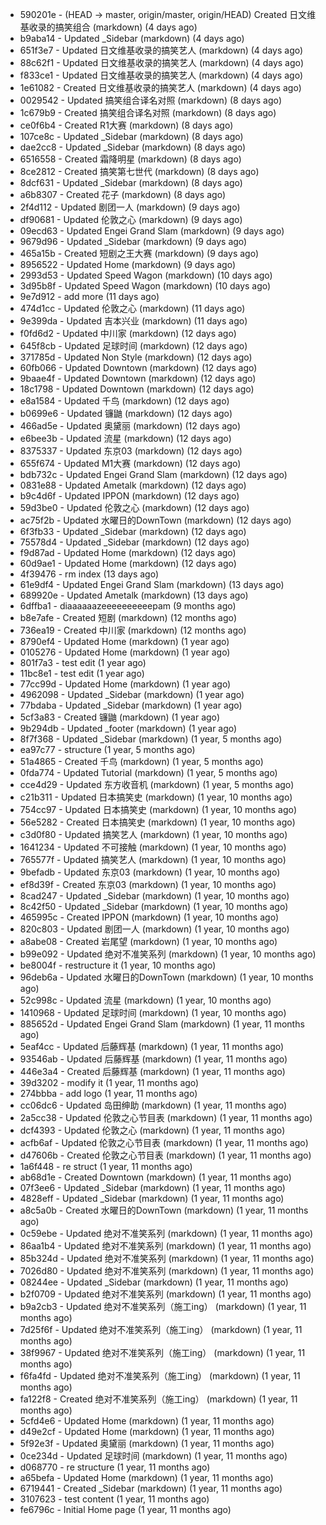 * 590201e - (HEAD -> master, origin/master, origin/HEAD) Created 日文维基收录的搞笑组合 (markdown) (4 days ago) <TC>
* b9aba14 - Updated _Sidebar (markdown) (4 days ago) <TC>
* 651f3e7 - Updated 日文维基收录的搞笑艺人 (markdown) (4 days ago) <TC>
* 88c62f1 - Updated 日文维基收录的搞笑艺人 (markdown) (4 days ago) <TC>
* f833ce1 - Updated 日文维基收录的搞笑艺人 (markdown) (4 days ago) <TC>
* 1e61082 - Created 日文维基收录的搞笑艺人 (markdown) (4 days ago) <TC>
* 0029542 - Updated 搞笑组合译名对照 (markdown) (8 days ago) <TC>
* 1c679b9 - Created 搞笑组合译名对照 (markdown) (8 days ago) <TC>
* ce0f6b4 - Created R1大赛 (markdown) (8 days ago) <TC>
* 107ce8c - Updated _Sidebar (markdown) (8 days ago) <TC>
* dae2cc8 - Updated _Sidebar (markdown) (8 days ago) <TC>
* 6516558 - Created 霜降明星 (markdown) (8 days ago) <TC>
* 8ce2812 - Created 搞笑第七世代 (markdown) (8 days ago) <TC>
* 8dcf631 - Updated _Sidebar (markdown) (8 days ago) <TC>
* a6b8307 - Created 花子 (markdown) (8 days ago) <TC>
* 2f4d112 - Updated 剧团一人 (markdown) (9 days ago) <TC>
* df90681 - Updated 伦敦之心 (markdown) (9 days ago) <TC>
* 09ecd63 - Updated Engei Grand Slam (markdown) (9 days ago) <TC>
* 9679d96 - Updated _Sidebar (markdown) (9 days ago) <TC>
* 465a15b - Created 短剧之王大赛 (markdown) (9 days ago) <TC>
* 8956522 - Updated Home (markdown) (9 days ago) <TC>
* 2993d53 - Updated Speed Wagon (markdown) (10 days ago) <TC>
* 3d95b8f - Updated Speed Wagon (markdown) (10 days ago) <TC>
* 9e7d912 - add more (11 days ago) <tcgriffith>
* 474d1cc - Updated 伦敦之心 (markdown) (11 days ago) <TC>
* 9e399da - Updated 吉本兴业 (markdown) (11 days ago) <TC>
* f0fd6d2 - Updated 中川家 (markdown) (12 days ago) <TC>
* 645f8cb - Updated 足球时间 (markdown) (12 days ago) <TC>
* 371785d - Updated Non Style (markdown) (12 days ago) <TC>
* 60fb066 - Updated Downtown (markdown) (12 days ago) <TC>
* 9baae4f - Updated Downtown (markdown) (12 days ago) <TC>
* 18c1798 - Updated Downtown (markdown) (12 days ago) <TC>
* e8a1584 - Updated 千鸟 (markdown) (12 days ago) <TC>
* b0699e6 - Updated 镰鼬 (markdown) (12 days ago) <TC>
* 466ad5e - Updated 奥黛丽 (markdown) (12 days ago) <TC>
* e6bee3b - Updated 流星 (markdown) (12 days ago) <TC>
* 8375337 - Updated 东京03 (markdown) (12 days ago) <TC>
* 655f674 - Updated M1大赛 (markdown) (12 days ago) <TC>
* bdb732c - Updated Engei Grand Slam (markdown) (12 days ago) <TC>
* 0831e88 - Updated Ametalk (markdown) (12 days ago) <TC>
* b9c4d6f - Updated IPPON (markdown) (12 days ago) <TC>
* 59d3be0 - Updated 伦敦之心 (markdown) (12 days ago) <TC>
* ac75f2b - Updated 水曜日的DownTown (markdown) (12 days ago) <TC>
* 6f3fb33 - Updated _Sidebar (markdown) (12 days ago) <TC>
* 75578d4 - Updated _Sidebar (markdown) (12 days ago) <TC>
* f9d87ad - Updated Home (markdown) (12 days ago) <TC>
* 60d9ae1 - Updated Home (markdown) (12 days ago) <TC>
* 4f39476 - rm index (13 days ago) <tcgriffith>
* 61e9df4 - Updated Engei Grand Slam (markdown) (13 days ago) <TC>
* 689920e - Updated Ametalk (markdown) (13 days ago) <TC>
* 6dffba1 - diaaaaaazeeeeeeeeeepam (9 months ago) <tcgriffith>
* b8e7afe - Created 短剧 (markdown) (12 months ago) <TC>
* 736ea19 - Created 中川家 (markdown) (12 months ago) <TC>
* 8790ef4 - Updated Home (markdown) (1 year ago) <TC>
* 0105276 - Updated Home (markdown) (1 year ago) <TC>
* 801f7a3 - test edit (1 year ago) <TC>
* 11bc8e1 - test edit (1 year ago) <TC>
* 77cc99d - Updated Home (markdown) (1 year ago) <TC>
* 4962098 - Updated _Sidebar (markdown) (1 year ago) <TC>
* 77bdaba - Updated _Sidebar (markdown) (1 year ago) <TC>
* 5cf3a83 - Created 镰鼬 (markdown) (1 year ago) <TC>
* 9b294db - Updated _footer (markdown) (1 year ago) <TC>
* 8f7f368 - Updated _Sidebar (markdown) (1 year, 5 months ago) <TC>
* ea97c77 - structure (1 year, 5 months ago) <tcgriffith>
* 51a4865 - Created 千鸟 (markdown) (1 year, 5 months ago) <TC>
* 0fda774 - Updated Tutorial (markdown) (1 year, 5 months ago) <TC>
* cce4d29 - Updated 东方收音机 (markdown) (1 year, 5 months ago) <TC>
* c21b311 - Updated 日本搞笑史 (markdown) (1 year, 10 months ago) <TC>
* 754cc97 - Updated 日本搞笑史 (markdown) (1 year, 10 months ago) <TC>
* 56e5282 - Created 日本搞笑史 (markdown) (1 year, 10 months ago) <TC>
* c3d0f80 - Updated 搞笑艺人 (markdown) (1 year, 10 months ago) <TC>
* 1641234 - Updated 不可接触 (markdown) (1 year, 10 months ago) <crossrx>
* 765577f - Updated 搞笑艺人 (markdown) (1 year, 10 months ago) <TC>
* 9befadb - Updated 东京03 (markdown) (1 year, 10 months ago) <TC>
* ef8d39f - Created 东京03 (markdown) (1 year, 10 months ago) <TC>
* 8cad247 - Updated _Sidebar (markdown) (1 year, 10 months ago) <TC>
* 8c42f50 - Updated _Sidebar (markdown) (1 year, 10 months ago) <TC>
* 465995c - Created IPPON (markdown) (1 year, 10 months ago) <TC>
* 820c803 - Updated 剧团一人 (markdown) (1 year, 10 months ago) <TC>
* a8abe08 - Created 岩尾望 (markdown) (1 year, 10 months ago) <TC>
* b99e092 - Updated 绝对不准笑系列 (markdown) (1 year, 10 months ago) <Humi2314>
* be8004f - restructure it (1 year, 10 months ago) <tcgriffith>
* 96deb6a - Updated 水曜日的DownTown (markdown) (1 year, 10 months ago) <Humi2314>
* 52c998c - Updated 流星 (markdown) (1 year, 10 months ago) <tohrusnbs>
* 1410968 - Updated 足球时间 (markdown) (1 year, 10 months ago) <TC>
* 885652d - Updated Engei Grand Slam (markdown) (1 year, 11 months ago) <TC>
* 5eaf4cc - Updated 后藤辉基 (markdown) (1 year, 11 months ago) <TC>
* 93546ab - Updated 后藤辉基 (markdown) (1 year, 11 months ago) <TC>
* 446e3a4 - Created 后藤辉基 (markdown) (1 year, 11 months ago) <TC>
* 39d3202 - modify it (1 year, 11 months ago) <tcgriffith>
* 274bbba - add logo (1 year, 11 months ago) <tcgriffith>
* cc06dc6 - Updated 岛田绅助 (markdown) (1 year, 11 months ago) <TC>
* 2a5cc38 - Updated 伦敦之心节目表 (markdown) (1 year, 11 months ago) <TC>
* dcf4393 - Updated 伦敦之心 (markdown) (1 year, 11 months ago) <TC>
* acfb6af - Updated 伦敦之心节目表 (markdown) (1 year, 11 months ago) <TC>
* d47606b - Created 伦敦之心节目表 (markdown) (1 year, 11 months ago) <TC>
* 1a6f448 - re struct (1 year, 11 months ago) <tcgriffith>
* ab68d1e - Created Downtown (markdown) (1 year, 11 months ago) <TC>
* 07f3ee6 - Updated _Sidebar (markdown) (1 year, 11 months ago) <TC>
* 4828eff - Updated _Sidebar (markdown) (1 year, 11 months ago) <Humi2314>
* a8c5a0b - Created 水曜日的DownTown (markdown) (1 year, 11 months ago) <Humi2314>
* 0c59ebe - Updated 绝对不准笑系列 (markdown) (1 year, 11 months ago) <Humi2314>
* 86aa1b4 - Updated 绝对不准笑系列 (markdown) (1 year, 11 months ago) <Humi2314>
* 85b324d - Updated 绝对不准笑系列 (markdown) (1 year, 11 months ago) <Humi2314>
* 7026d80 - Updated 绝对不准笑系列 (markdown) (1 year, 11 months ago) <Humi2314>
* 08244ee - Updated _Sidebar (markdown) (1 year, 11 months ago) <Humi2314>
* b2f0709 - Updated 绝对不准笑系列 (markdown) (1 year, 11 months ago) <Humi2314>
* b9a2cb3 - Updated 绝对不准笑系列（施工ing） (markdown) (1 year, 11 months ago) <Humi2314>
* 7d25f6f - Updated 绝对不准笑系列（施工ing） (markdown) (1 year, 11 months ago) <Humi2314>
* 38f9967 - Updated 绝对不准笑系列（施工ing） (markdown) (1 year, 11 months ago) <Humi2314>
* f6fa4fd - Updated 绝对不准笑系列（施工ing） (markdown) (1 year, 11 months ago) <Humi2314>
* fa122f8 - Created 绝对不准笑系列（施工ing） (markdown) (1 year, 11 months ago) <Humi2314>
* 5cfd4e6 - Updated Home (markdown) (1 year, 11 months ago) <TC>
* d49e2cf - Updated Home (markdown) (1 year, 11 months ago) <TC>
* 5f92e3f - Updated 奥黛丽 (markdown) (1 year, 11 months ago) <TC>
* 0ce234d - Updated 足球时间 (markdown) (1 year, 11 months ago) <TC>
* d068770 - re structure (1 year, 11 months ago) <tcgriffith>
* a65befa - Updated Home (markdown) (1 year, 11 months ago) <TC>
* 6719441 - Created _Sidebar (markdown) (1 year, 11 months ago) <TC>
* 3107623 - test content (1 year, 11 months ago) <tcgriffith>
* fe6796c - Initial Home page (1 year, 11 months ago) <TC>